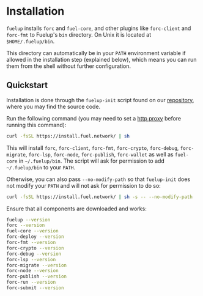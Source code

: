 # Installation

<!-- This section should explain what fuelup installs -->
<!-- fuelup:example:start -->
`fuelup` installs `forc` and `fuel-core`, and other plugins like
`forc-client` and `forc-fmt` to Fuelup's `bin` directory.
On Unix it is located at `$HOME/.fuelup/bin`.
<!-- fuelup:example:end -->

This directory can automatically be in your `PATH` environment variable if
allowed in the installation step (explained below), which means you can run them from the shell without further configuration.

## Quickstart

Installation is done through the `fuelup-init` script found on our [repository], where you may find the source code.

Run the following command (you may need to set a [http proxy](../basics.md#using-http-proxy) before running this command):

<!-- This section should have the default command to install fuelup -->
<!-- install:example:start -->
```sh
curl -fsSL https://install.fuel.network/ | sh
```
<!-- install:example:end -->

This will install `forc`, `forc-client`, `forc-fmt`, `forc-crypto`, `forc-debug`, `forc-migrate`, `forc-lsp`, `forc-node`, `forc-publish`, `forc-wallet` as well as `fuel-core` in `~/.fuelup/bin`. The script will ask for permission to add `~/.fuelup/bin` to your `PATH`.

Otherwise, you can also pass `--no-modify-path` so that `fuelup-init` does not modify your `PATH` and will not ask for permission to do so:

```sh
curl -fsSL https://install.fuel.network/ | sh -s -- --no-modify-path
```

Ensure that all components are downloaded and works:

```sh
fuelup --version
forc --version
fuel-core --version
forc-deploy --version
forc-fmt --version
forc-crypto --version
forc-debug --version
forc-lsp --version
forc-migrate --version
forc-node --version
forc-publish --version
forc-run --version
forc-submit --version
```

[repository]: https://github.com/FuelLabs/fuelup
